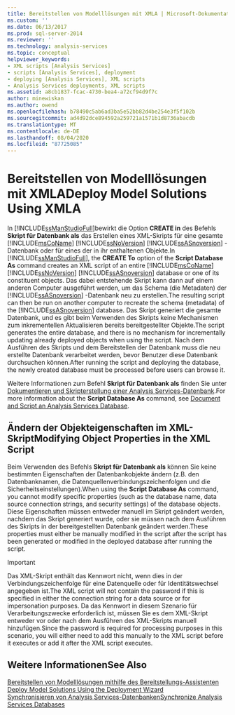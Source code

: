 ```yaml
---
title: Bereitstellen von Modelllösungen mit XMLA | Microsoft-Dokumentation
ms.custom: ''
ms.date: 06/13/2017
ms.prod: sql-server-2014
ms.reviewer: ''
ms.technology: analysis-services
ms.topic: conceptual
helpviewer_keywords:
- XML scripts [Analysis Services]
- scripts [Analysis Services], deployment
- deploying [Analysis Services], XML scripts
- Analysis Services deployments, XML scripts
ms.assetid: a8cb1837-fcac-4730-bea4-a72cf94d9f7c
author: minewiskan
ms.author: owend
ms.openlocfilehash: b78490c5ab6ad3ba5e52bb82d4be254e3f5f102b
ms.sourcegitcommit: ad4d92dce894592a259721a1571b1d8736abacdb
ms.translationtype: MT
ms.contentlocale: de-DE
ms.lasthandoff: 08/04/2020
ms.locfileid: "87725085"
---
```

# <a name="deploy-model-solutions-using-xmla"></a><span data-ttu-id="89652-102">Bereitstellen von Modelllösungen mit XMLA</span><span class="sxs-lookup"><span data-stu-id="89652-102">Deploy Model Solutions Using XMLA</span></span>
  <span data-ttu-id="89652-103">In [!INCLUDE[ssManStudioFull](../../includes/ssmanstudiofull-md.md)]bewirkt die Option **CREATE in** des Befehls **Skript für Datenbank als** das Erstellen eines XML-Skripts für eine gesamte [!INCLUDE[msCoName](../../includes/msconame-md.md)] [!INCLUDE[ssNoVersion](../../includes/ssnoversion-md.md)] [!INCLUDE[ssASnoversion](../../includes/ssasnoversion-md.md)] -Datenbank oder für eines der in ihr enthaltenen Objekte.</span><span class="sxs-lookup"><span data-stu-id="89652-103">In [!INCLUDE[ssManStudioFull](../../includes/ssmanstudiofull-md.md)], the **CREATE To** option of the **Script Database As** command creates an XML script of an entire [!INCLUDE[msCoName](../../includes/msconame-md.md)] [!INCLUDE[ssNoVersion](../../includes/ssnoversion-md.md)] [!INCLUDE[ssASnoversion](../../includes/ssasnoversion-md.md)] database or one of its constituent objects.</span></span> <span data-ttu-id="89652-104">Das dabei entstehende Skript kann dann auf einem anderen Computer ausgeführt werden, um das Schema (die Metadaten) der [!INCLUDE[ssASnoversion](../../includes/ssasnoversion-md.md)] -Datenbank neu zu erstellen.</span><span class="sxs-lookup"><span data-stu-id="89652-104">The resulting script can then be run on another computer to recreate the schema (metadata) of the [!INCLUDE[ssASnoversion](../../includes/ssasnoversion-md.md)] database.</span></span> <span data-ttu-id="89652-105">Das Skript generiert die gesamte Datenbank, und es gibt beim Verwenden des Skripts keine Mechanismen zum inkrementellen Aktualisieren bereits bereitgestellter Objekte.</span><span class="sxs-lookup"><span data-stu-id="89652-105">The script generates the entire database, and there is no mechanism for incrementally updating already deployed objects when using the script.</span></span> <span data-ttu-id="89652-106">Nach dem Ausführen des Skripts und dem Bereitstellen der Datenbank muss die neu erstellte Datenbank verarbeitet werden, bevor Benutzer diese Datenbank durchsuchen können.</span><span class="sxs-lookup"><span data-stu-id="89652-106">After running the script and deploying the database, the newly created database must be processed before users can browse it.</span></span>  
  
 <span data-ttu-id="89652-107">Weitere Informationen zum Befehl **Skript für Datenbank als** finden Sie unter [Dokumentieren und Skripterstellung einer Analysis Services-Datenbank](document-and-script-an-analysis-services-database.md).</span><span class="sxs-lookup"><span data-stu-id="89652-107">For more information about the **Script Database As** command, see [Document and Script an Analysis Services Database](document-and-script-an-analysis-services-database.md).</span></span>  
  
## <a name="modifying-object-properties-in-the-xml-script"></a><span data-ttu-id="89652-108">Ändern der Objekteigenschaften im XML-Skript</span><span class="sxs-lookup"><span data-stu-id="89652-108">Modifying Object Properties in the XML Script</span></span>  
 <span data-ttu-id="89652-109">Beim Verwenden des Befehls **Skript für Datenbank als** können Sie keine bestimmten Eigenschaften der Datenbankobjekte ändern (z.B. den Datenbanknamen, die Datenquellenverbindungszeichenfolgen und die Sicherheitseinstellungen).</span><span class="sxs-lookup"><span data-stu-id="89652-109">When using the **Script Database As** command, you cannot modify specific properties (such as the database name, data source connection strings, and security settings) of the database objects.</span></span> <span data-ttu-id="89652-110">Diese Eigenschaften müssen entweder manuell im Skript geändert werden, nachdem das Skript generiert wurde, oder sie müssen nach dem Ausführen des Skripts in der bereitgestellten Datenbank geändert werden.</span><span class="sxs-lookup"><span data-stu-id="89652-110">These properties must either be manually modified in the script after the script has been generated or modified in the deployed database after running the script.</span></span>  
  
> [!IMPORTANT]  
>  <span data-ttu-id="89652-111">Das XML-Skript enthält das Kennwort nicht, wenn dies in der Verbindungszeichenfolge für eine Datenquelle oder für Identitätswechsel angegeben ist.</span><span class="sxs-lookup"><span data-stu-id="89652-111">The XML script will not contain the password if this is specified in either the connection string for a data source or for impersonation purposes.</span></span> <span data-ttu-id="89652-112">Da das Kennwort in diesem Szenario für Verarbeitungszwecke erforderlich ist, müssen Sie es dem XML-Skript entweder vor oder nach dem Ausführen des XML-Skripts manuell hinzufügen.</span><span class="sxs-lookup"><span data-stu-id="89652-112">Since the password is required for processing purposes in this scenario, you will either need to add this manually to the XML script before it executes or add it after the XML script executes.</span></span>  
  
## <a name="see-also"></a><span data-ttu-id="89652-113">Weitere Informationen</span><span class="sxs-lookup"><span data-stu-id="89652-113">See Also</span></span>  
 <span data-ttu-id="89652-114">[Bereitstellen von Modelllösungen mithilfe des Bereitstellungs-Assistenten](deploy-model-solutions-using-the-deployment-wizard.md) </span><span class="sxs-lookup"><span data-stu-id="89652-114">[Deploy Model Solutions Using the Deployment Wizard](deploy-model-solutions-using-the-deployment-wizard.md) </span></span>  
 [<span data-ttu-id="89652-115">Synchronisieren von Analysis Services-Datenbanken</span><span class="sxs-lookup"><span data-stu-id="89652-115">Synchronize Analysis Services Databases</span></span>](synchronize-analysis-services-databases.md)  
  
  
